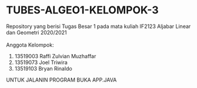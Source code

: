 # TUBES-ALGEO1-KELOMPOK-3
Repository yang berisi Tugas Besar 1 pada mata kuliah IF2123 Aljabar Linear dan Geometri 2020/2021<br>
<br>
Anggota Kelompok:
1. 13519003 Raffi Zulvian Muzhaffar<br>
2. 13519073 Joel Triwira<br>
3. 13519103 Bryan Rinaldo<br>

UNTUK JALANIN PROGRAM BUKA APP.JAVA
